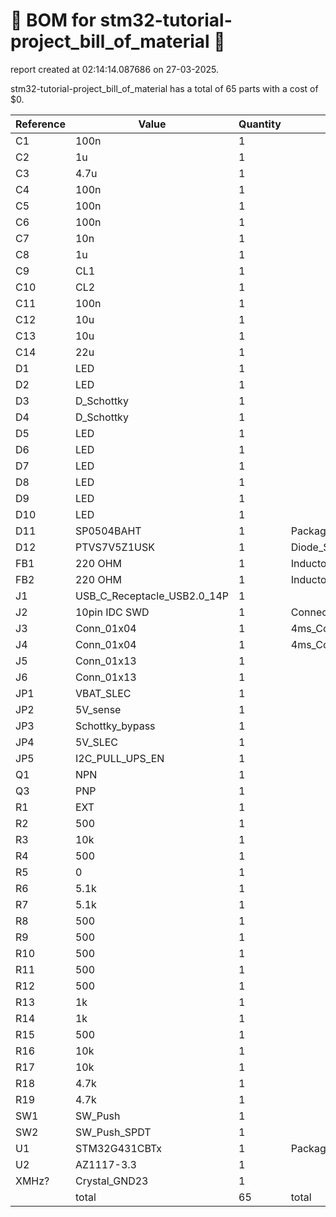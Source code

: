 # 📄 BOM for stm32-tutorial-project_bill_of_material 📄

report created at 02:14:14.087686 on 27-03-2025.

stm32-tutorial-project_bill_of_material has a total of 65 parts with a cost of $0.

| Reference | Value | Quantity | part number | cost |
| --------- | ----- | -------- | ----------- | ---- |
| C1 | 100n | 1 |  | $0 |
| C2 | 1u | 1 |  | $0 |
| C3 | 4.7u | 1 |  | $0 |
| C4 | 100n | 1 |  | $0 |
| C5 | 100n | 1 |  | $0 |
| C6 | 100n | 1 |  | $0 |
| C7 | 10n | 1 |  | $0 |
| C8 | 1u | 1 |  | $0 |
| C9 | CL1 | 1 |  | $0 |
| C10 | CL2 | 1 |  | $0 |
| C11 | 100n | 1 |  | $0 |
| C12 | 10u | 1 |  | $0 |
| C13 | 10u | 1 |  | $0 |
| C14 | 22u | 1 |  | $0 |
| D1 | LED | 1 |  | $0 |
| D2 | LED | 1 |  | $0 |
| D3 | D_Schottky | 1 |  | $0 |
| D4 | D_Schottky | 1 |  | $0 |
| D5 | LED | 1 |  | $0 |
| D6 | LED | 1 |  | $0 |
| D7 | LED | 1 |  | $0 |
| D8 | LED | 1 |  | $0 |
| D9 | LED | 1 |  | $0 |
| D10 | LED | 1 |  | $0 |
| D11 | SP0504BAHT | 1 | Package_TO_SOT_SMD:SOT-23-5 | $0 |
| D12 | PTVS7V5Z1USK | 1 | Diode_SMD:Nexperia_DSN1608-2_1.6x0.8mm | $0 |
| FB1 | 220 OHM | 1 | Inductor_SMD:L_0603_1608Metric_Pad1.05x0.95mm_HandSolder | $0 |
| FB2 | 220 OHM | 1 | Inductor_SMD:L_0603_1608Metric_Pad1.05x0.95mm_HandSolder | $0 |
| J1 | USB_C_Receptacle_USB2.0_14P | 1 |  | $0 |
| J2 | 10pin IDC SWD | 1 | Connector_IDC:IDC-Header_2x05_P2.54mm_Vertical | $0 |
| J3 | Conn_01x04 | 1 | 4ms_Connector:Pins_1x04_2.54mm_TH_SWD | $0 |
| J4 | Conn_01x04 | 1 | 4ms_Connector:Pins_1x04_2.54mm_TH_SWD | $0 |
| J5 | Conn_01x13 | 1 |  | $0 |
| J6 | Conn_01x13 | 1 |  | $0 |
| JP1 | VBAT_SLEC | 1 |  | $0 |
| JP2 | 5V_sense | 1 |  | $0 |
| JP3 | Schottky_bypass | 1 |  | $0 |
| JP4 | 5V_SLEC | 1 |  | $0 |
| JP5 | I2C_PULL_UPS_EN | 1 |  | $0 |
| Q1 | NPN | 1 |  | $0 |
| Q3 | PNP | 1 |  | $0 |
| R1 | EXT | 1 |  | $0 |
| R2 | 500 | 1 |  | $0 |
| R3 | 10k | 1 |  | $0 |
| R4 | 500 | 1 |  | $0 |
| R5 | 0 | 1 |  | $0 |
| R6 | 5.1k | 1 |  | $0 |
| R7 | 5.1k | 1 |  | $0 |
| R8 | 500 | 1 |  | $0 |
| R9 | 500 | 1 |  | $0 |
| R10 | 500 | 1 |  | $0 |
| R11 | 500 | 1 |  | $0 |
| R12 | 500 | 1 |  | $0 |
| R13 | 1k | 1 |  | $0 |
| R14 | 1k | 1 |  | $0 |
| R15 | 500 | 1 |  | $0 |
| R16 | 10k | 1 |  | $0 |
| R17 | 10k | 1 |  | $0 |
| R18 | 4.7k | 1 |  | $0 |
| R19 | 4.7k | 1 |  | $0 |
| SW1 | SW_Push | 1 |  | $0 |
| SW2 | SW_Push_SPDT | 1 |  | $0 |
| U1 | STM32G431CBTx | 1 | Package_QFP:LQFP-48_7x7mm_P0.5mm | $0 |
| U2 | AZ1117-3.3 | 1 |  | $0 |
| XMHz? | Crystal_GND23 | 1 |  | $0 |
|  | total | 65 | total | $0 |
